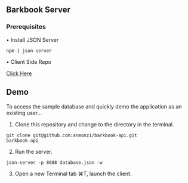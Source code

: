 ## Barkbook Server 

### Prerequisites
• Install JSON Server
```
npm i json-server
```

• Client Side Repo

[Click Here](https://github.com/anmonzi/barkbook)

## Demo
To access the sample database and quickly demo the application as an existing user...

1. Clone this repository and change to the directory in the terminal.
```
git clone git@github.com:anmonzi/barkbook-api.git
barkbook-api
```

2. Run the server.
```
json-server -p 8088 database.json -w
```

3. Open a new Terminal tab ⌘T, launch the client.
